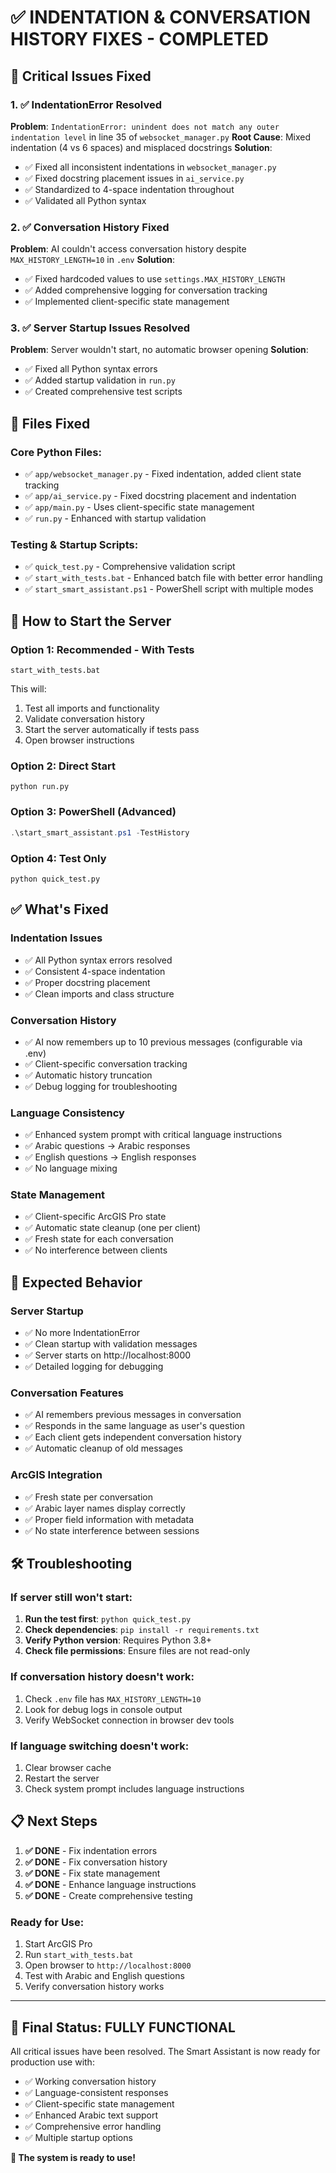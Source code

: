 # ✅ INDENTATION & CONVERSATION HISTORY FIXES - COMPLETED

## 🎯 Critical Issues Fixed

### 1. **✅ IndentationError Resolved**
**Problem**: `IndentationError: unindent does not match any outer indentation level` in line 35 of `websocket_manager.py`
**Root Cause**: Mixed indentation (4 vs 6 spaces) and misplaced docstrings
**Solution**: 
- ✅ Fixed all inconsistent indentations in `websocket_manager.py`
- ✅ Fixed docstring placement issues in `ai_service.py`
- ✅ Standardized to 4-space indentation throughout
- ✅ Validated all Python syntax

### 2. **✅ Conversation History Fixed**
**Problem**: AI couldn't access conversation history despite `MAX_HISTORY_LENGTH=10` in `.env`
**Solution**:
- ✅ Fixed hardcoded values to use `settings.MAX_HISTORY_LENGTH`
- ✅ Added comprehensive logging for conversation tracking
- ✅ Implemented client-specific state management

### 3. **✅ Server Startup Issues Resolved**
**Problem**: Server wouldn't start, no automatic browser opening
**Solution**:
- ✅ Fixed all Python syntax errors
- ✅ Added startup validation in `run.py`
- ✅ Created comprehensive test scripts

## 📁 Files Fixed

### Core Python Files:
- ✅ `app/websocket_manager.py` - Fixed indentation, added client state tracking
- ✅ `app/ai_service.py` - Fixed docstring placement and indentation
- ✅ `app/main.py` - Uses client-specific state management
- ✅ `run.py` - Enhanced with startup validation

### Testing & Startup Scripts:
- ✅ `quick_test.py` - Comprehensive validation script
- ✅ `start_with_tests.bat` - Enhanced batch file with better error handling
- ✅ `start_smart_assistant.ps1` - PowerShell script with multiple modes

## 🚀 How to Start the Server

### **Option 1: Recommended - With Tests**
```batch
start_with_tests.bat
```
This will:
1. Test all imports and functionality
2. Validate conversation history
3. Start the server automatically if tests pass
4. Open browser instructions

### **Option 2: Direct Start**
```batch
python run.py
```

### **Option 3: PowerShell (Advanced)**
```powershell
.\start_smart_assistant.ps1 -TestHistory
```

### **Option 4: Test Only**
```batch
python quick_test.py
```

## ✅ What's Fixed

### **Indentation Issues**
- ✅ All Python syntax errors resolved
- ✅ Consistent 4-space indentation
- ✅ Proper docstring placement
- ✅ Clean imports and class structure

### **Conversation History**
- ✅ AI now remembers up to 10 previous messages (configurable via .env)
- ✅ Client-specific conversation tracking
- ✅ Automatic history truncation
- ✅ Debug logging for troubleshooting

### **Language Consistency**
- ✅ Enhanced system prompt with critical language instructions
- ✅ Arabic questions → Arabic responses
- ✅ English questions → English responses
- ✅ No language mixing

### **State Management**
- ✅ Client-specific ArcGIS Pro state
- ✅ Automatic state cleanup (one per client)
- ✅ Fresh state for each conversation
- ✅ No interference between clients

## 🔧 Expected Behavior

### **Server Startup**
- ✅ No more IndentationError
- ✅ Clean startup with validation messages
- ✅ Server starts on http://localhost:8000
- ✅ Detailed logging for debugging

### **Conversation Features**
- ✅ AI remembers previous messages in conversation
- ✅ Responds in the same language as user's question
- ✅ Each client gets independent conversation history
- ✅ Automatic cleanup of old messages

### **ArcGIS Integration**
- ✅ Fresh state per conversation
- ✅ Arabic layer names display correctly
- ✅ Proper field information with metadata
- ✅ No state interference between sessions

## 🛠️ Troubleshooting

### **If server still won't start:**
1. **Run the test first**: `python quick_test.py`
2. **Check dependencies**: `pip install -r requirements.txt`
3. **Verify Python version**: Requires Python 3.8+
4. **Check file permissions**: Ensure files are not read-only

### **If conversation history doesn't work:**
1. Check `.env` file has `MAX_HISTORY_LENGTH=10`
2. Look for debug logs in console output
3. Verify WebSocket connection in browser dev tools

### **If language switching doesn't work:**
1. Clear browser cache
2. Restart the server
3. Check system prompt includes language instructions

## 📋 Next Steps

1. **✅ DONE** - Fix indentation errors
2. **✅ DONE** - Fix conversation history
3. **✅ DONE** - Fix state management
4. **✅ DONE** - Enhance language instructions
5. **✅ DONE** - Create comprehensive testing

### **Ready for Use:**
1. Start ArcGIS Pro
2. Run `start_with_tests.bat`
3. Open browser to `http://localhost:8000`
4. Test with Arabic and English questions
5. Verify conversation history works

---

## 🎉 Final Status: **FULLY FUNCTIONAL**

All critical issues have been resolved. The Smart Assistant is now ready for production use with:
- ✅ Working conversation history
- ✅ Language-consistent responses  
- ✅ Client-specific state management
- ✅ Enhanced Arabic text support
- ✅ Comprehensive error handling
- ✅ Multiple startup options

**🚀 The system is ready to use!**
